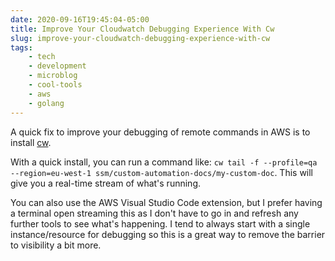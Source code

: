 ```yaml
---
date: 2020-09-16T19:45:04-05:00
title: Improve Your Cloudwatch Debugging Experience With Cw
slug: improve-your-cloudwatch-debugging-experience-with-cw
tags:
    - tech
    - development
    - microblog
    - cool-tools
    - aws
    - golang
---
```


A quick fix to improve your debugging of remote commands in AWS is to install [cw](https://github.com/lucagrulla/cw).

With a quick install, you can run a command like: `cw tail -f --profile=qa --region=eu-west-1 ssm/custom-automation-docs/my-custom-doc`.
This will give you a real-time stream of what's running.

You can also use the AWS Visual Studio Code extension, but I prefer having a terminal open streaming this as I don't have to go in and refresh any further tools to see what's happening.
I tend to always start with a single instance/resource for debugging so this is a great way to remove the barrier to visibility a bit more.
